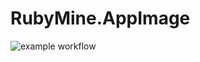 # RubyMine.AppImage

![example workflow](https://github.com/nx-appbuild-hub/RubyMine.AppImage//actions/workflows/makefile.yml/badge.svg)
